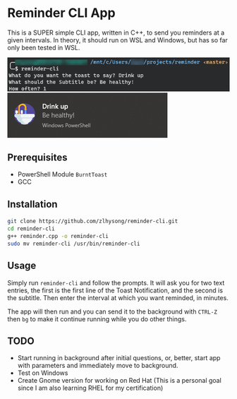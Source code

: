 # Reminder CLI App

This is a SUPER simple CLI app, written in C++, to send you reminders at a given intervals.
In theory, it should run on WSL and Windows, but has so far only been tested in WSL.

![CLI](1.png "CLI App")
![Toast Notifiation](2.png "Toast Notification")

## Prerequisites

- PowerShell Module `BurntToast`
- GCC

## Installation

```bash
git clone https://github.com/zlhysong/reminder-cli.git
cd reminder-cli
g++ reminder.cpp -o reminder-cli
sudo mv reminder-cli /usr/bin/reminder-cli
```

## Usage

Simply run `reminder-cli` and follow the prompts.
It will ask you for two text entries, the first is the first line of the Toast Notification, and the second is the subtitle.
Then enter the interval at which you want reminded, in minutes.

The app will then run and you can send it to the background with `CTRL-Z` then `bg` to make it continue running while you do other things.

## TODO

- Start running in background after initial questions, or, better, start app with parameters and immediately move to background.
- Test on Windows
- Create Gnome version for working on Red Hat (This is a personal goal since I am also learning RHEL for my certification)

